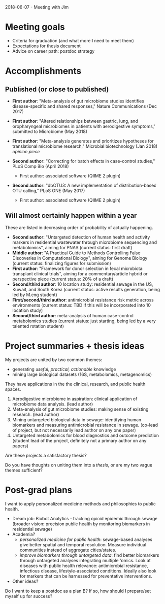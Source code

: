 2018-06-07 - Meeting with Jim

# Meeting goals

- Criteria for graduation (and what more I need to meet them)
- Expectations for thesis document
- Advice on career path: postdoc strategy

# Accomplishments

## Published (or close to published)

- **First author**: "Meta-analysis of gut microbiome studies identifies disease-specific and shared responses," Nature Communications (Dec 2017)        
- **First author**: "Altered relationships between gastric, lung, and oropharyngeal microbiomes in patients with aerodigestive symptoms," submitted to Microbiome (May 2018)      

- **First author**: "Meta-analysis generates and prioritizes hypotheses for translational microbiome research," Microbial biotechnology (Jan 2018) _opinion piece_

- **Second author**: "Correcting for batch effects in case-control studies," PLoS Comp Bio (April 2018)
    - First author: associated software (QIIME 2 plugin)
- **Second author**: "dbOTU3: A new implementation of distribution-based OTU calling," PLoS ONE (May 2017)
    - First author: associated software (QIIME 2 plugin)

## Will almost certainly happen within a year

These are listed in decreasing order of probability of actually happening.

- **Second author**: "Untargeted detection of human health and activity markers in residential wastewater through microbiome sequencing and metabolomics", aiming for PNAS (current status: first draft)      
- **Middle author**: "A Practical Guide to Methods Controlling False Discoveries in Computational Biology", aiming for Genome Biology (current status: finalizing figures for submission)      
- **First author**: "Framework for donor selection in fecal microbiota transplant clinical trials", aiming for a commentary/article hybrid or perspective piece (current status: 20% of a draft)       
- **Second/third author**: 10 location study: residential sewage in the US, Kuwait, and South Korea (current status: active results generation, being led by M.eng student)       
- **First/second/third author**: antimicrobial resistance risk metric across environments (current status: TBD if this will be incorporated into 10 location study)      
- **Second/third author**: meta-analysis of human case-control metabolomics studies (current status: just starting, being led by a very talented rotation student)          

# Project summaries + thesis ideas

My projects are united by two common themes:      

- generating *useful, practical, actionable* knowledge     
- mining large biological datasets (16S, metabolomics, metagenomics)     

They have applications in the the clinical, research, and public health spaces.

1. Aerodigestive microbiome in aspiration: clinical application of microbiome data analysis. (lead author)       
2. Meta-analysis of gut microbiome studies: making sense of existing research. (lead author)       
3. Mining untargeted biological data in sewage: identifying human biomarkers and measuring antimicrobial resistance in sewage. (co-lead of project, but not necessarily lead author on any one paper)        
4. Untargeted metabolomics for blood diagnostics and outcome prediction (student lead of the project, definitely not a primary author on any papers)       

Are these projects a satisfactory thesis?

Do you have thoughts on uniting them into a _thesis_, or are my two vague themes sufficient?

# Post-grad plans

I want to apply personalized medicine methods and philosophies to public health.

- Dream job: Biobot Analytics - tracking opioid epidemic through sewage (broader vision: precision public health by monitoring biomarkers in residential sewage)      
- Academia?
    - _personalized medicine for public health_: sewage-based analyses give better spatial and temporal resolution. Measure individual communities instead of aggregate cities/states.
    - _improve biomarkers through untargeted data_: find better biomarkers through untargeted analyses integrating multiple 'omics. Look at diseases with public health relevance: antimicrobial resistance, infectious disease, lifestyle-associated conditions. Ideally also look for markers that can be harnessed for preventative interventions.      
- Other ideas?

Do I want to keep a postdoc as a plan B? If so, how should I prepare/set myself up for success?
